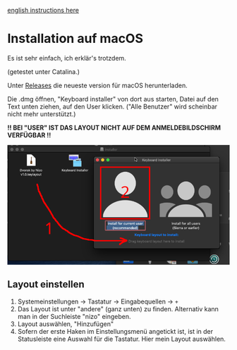 [english instructions here](README.english.md)

# Installation auf macOS

Es ist sehr einfach, ich erklär's trotzdem.

(getestet unter Catalina.)

Unter [Releases](https://github.com/theNizo/DvorakByNizo-German/releases) die neueste version für macOS herunterladen.

Die .dmg öffnen, "Keyboard installer" von dort aus starten, Datei auf den Text unten ziehen, auf den User klicken. ("Alle Benutzer" wird scheinbar nicht mehr unterstützt.)

**!! BEI "USER" IST DAS LAYOUT NICHT AUF DEM ANMELDEBILDSCHIRM VERFÜGBAR !!**

![Erklärung in Bildform](../img/3-macos.png)

## Layout einstellen

1. Systemeinstellungen -> Tastatur -> Eingabequellen -> `+`
1. Das Layout ist unter "andere" (ganz unten) zu finden. Alternativ kann man in der Suchleiste "nizo" eingeben.
1. Layout auswählen, "Hinzufügen"
1. Sofern der erste Haken im Einstellungsmenü angetickt ist, ist in der Statusleiste eine Auswahl für die Tastatur. Hier mein Layout auswählen.
